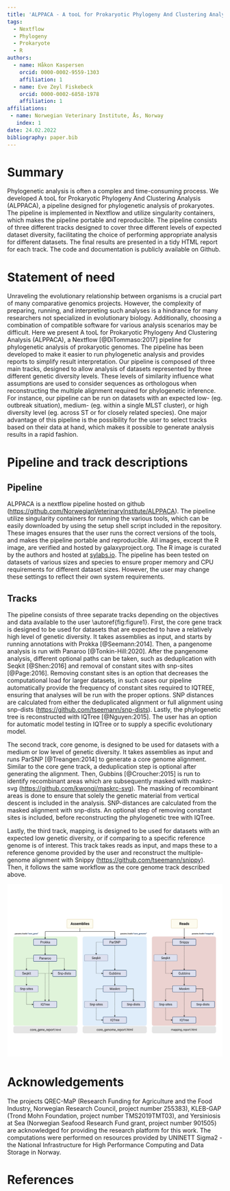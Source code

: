 ```yaml
---
title: 'ALPPACA - A tooL for Prokaryotic Phylogeny And Clustering Analysis'
tags:
  - Nextflow
  - Phylogeny
  - Prokaryote
  - R
authors:
  - name: Håkon Kaspersen
    orcid: 0000-0002-9559-1303
    affiliation: 1
  - name: Eve Zeyl Fiskebeck
    orcid: 0000-0002-6858-1978
    affiliation: 1
affiliations:
 - name: Norwegian Veterinary Institute, Ås, Norway
   index: 1
date: 24.02.2022
bibliography: paper.bib
---
```


# Summary
Phylogenetic analysis is often a complex and time-consuming process. We developed A tooL for Prokaryotic Phylogeny And Clustering Analysis (ALPPACA), a pipeline designed for phylogenetic analysis of prokaryotes. The pipeline is implemented in Nextflow and utilize singularity containers, which makes the pipeline portable and reproducible. The pipeline consists of three different tracks designed to cover three different levels of expected dataset diversity, facilitating the choice of performing appropriate analysis for different datasets. The final results are presented in a tidy HTML report for each track. The code and documentation is publicly available on Github.

# Statement of need
Unraveling the evolutionary relationship between organisms is a crucial part of many comparative genomics projects. However, the complexity of preparing, running, and interpreting such analyses is a hindrance for many researchers not specialized in evolutionary biology. Additionally, choosing a combination of compatible software for various analysis scenarios may be difficult. Here we present A tooL for Prokaryotic Phylogeny And Clustering Analysis (ALPPACA), a Nextflow [@DiTommaso:2017] pipeline for phylogenetic analysis of prokaryotic genomes. The pipeline has been developed to make it easier to run phylogenetic analysis and provides reports to simplify result interpretation. Our pipeline is composed of three main tracks, designed to allow analysis of datasets represented by three different genetic diversity levels. These levels of similarity influence what assumptions are used to consider sequences as orthologous when reconstructing the multiple alignment required for phylogenetic inference. For instance, our pipeline can be run on datasets with an expected low- (eg. outbreak situation), medium- (eg. within a single MLST cluster), or high diversity level (eg. across ST or for closely related species). One major advantage of this pipeline is the possibility for the user to select tracks based on their data at hand, which makes it possible to generate analysis results in a rapid fashion.

# Pipeline and track descriptions
## Pipeline
ALPPACA is a nextflow pipeline hosted on github (https://github.com/NorwegianVeterinaryInstitute/ALPPACA). The pipeline utilize singularity containers for running the various tools, which can be easily downloaded by using the setup shell script included in the repository. These images ensures that the user runs the correct versions of the tools, and makes the pipeline portable and reproducible. All images, except the R image, are verified and hosted by galaxyproject.org. The R image is curated by the authors and hosted at [sylabs.io](https://sylabs.io/singularity/). The pipeline has been tested on datasets of various sizes and species to ensure proper memory and CPU requirements for different dataset sizes. However, the user may change these settings to reflect their own system requirements.

## Tracks
The pipeline consists of three separate tracks depending on the objectives and data available to the user \autoref{fig:figure1}.
First, the core gene track is designed to be used for datasets that are expected to have a relatively high level of genetic diversity. It takes assemblies as input, and starts by running annotations with Prokka [@Seemann:2014]. Then, a pangenome analysis is run with Panaroo [@Tonkin-Hill:2020]. After the pangenome analysis, different optional paths can be taken, such as deduplication with Seqkit [@Shen:2016] and removal of constant sites with snp-sites [@Page:2016]. Removing constant sites is an option that decreases the computational load for larger datasets, in such cases our pipeline automatically provide the frequency of constant sites required to IQTREE, ensuring that analyses will be run with the proper options. SNP distances are calculated from either the deduplicated alignment or full alignment using snp-dists (https://github.com/tseemann/snp-dists). Lastly, the phylogenetic tree is reconstructed with IQTree [@Nguyen:2015]. The user has an option for automatic model testing in IQTree or to supply a specific evolutionary model.

The second track, core genome, is designed to be used for datasets with a medium or low level of genetic diversity. 
It takes assemblies as input and runs ParSNP [@Treangen:2014] to generate a core genome alignment. Similar to the core gene track, a deduplication step is optional after generating the alignment. Then, Gubbins [@Croucher:2015] is run to identify recombinant areas which are subsequently masked with maskrc-svg (https://github.com/kwongj/maskrc-svg). The masking of recombinant areas is done to ensure that solely the genetic material from vertical descent is included in the analysis. SNP-distances are calculated from the masked alignment with snp-dists. An optional step of removing constant sites is included, before reconstructing the phylogenetic tree with IQTree.

Lastly, the third track, mapping, is designed to be used for datasets with an expected low genetic diversity, or if comparing to a specific reference genome is of interest. This track takes reads as input, and maps these to a reference genome provided by the user and reconstruct the multiple-genome alignment with Snippy (https://github.com/tseemann/snippy). Then, it follows the same workflow as the core genome track described above.

![Overview of the three tracks in ALPPACA.\label{fig:figure1}](pipeline.png)

# Acknowledgements
The projects QREC-MaP (Research Funding for Agriculture and the Food Industry, Norwegian Research Council, project number 255383), KLEB-GAP (Trond Mohn Foundation, project number TMS2019TMT03), and Yersiniosis at Sea (Norwegian Seafood Research Fund grant, project number 901505) are acknowledged for providing the research platform for this work. The computations were performed on resources provided by UNINETT Sigma2 - the National Infrastructure for High Performance Computing and Data Storage in Norway.

# References
